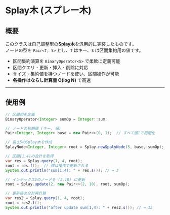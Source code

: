 # Splay木 (スプレー木)

## 概要

このクラスは自己調整型の**Splay木**を汎用的に実装したものです。  
ノードの型を `Pair<T, S>` とし、`T` はキー、`S` は区間集約用の値です。

- 区間集約演算を `BinaryOperator<S>` で柔軟に定義可能
- 区間クエリ・更新・挿入・削除に対応
- サイズ・集約値を持つノードを使い、区間操作が可能
- **各操作はならし計算量 O(log N)** で高速

---
## 使用例
```java
// 区間和を定義
BinaryOperator<Integer> sumOp = Integer::sum;

// ノードの初期値 (キー, 値)
Pair<Integer, Integer> base = new Pair<>(0, 1);  // すべて値1で初期化

// 長さ5のSplay木を作成
SplayNode<Integer, Integer> root = Splay.newSpalyNode(5, base, sumOp);

// 区間[1,4)の合計を取得
var res = Splay.query(1, 4, root);
root = res.f();  // 根は操作で更新される
System.out.println("sum[1,4): " + res.s()); // → 3

// インデックス2のノードを (2,10) に更新
root = Splay.update(2, new Pair<>(2, 10), root, sumOp);

// 更新後の合計再計算
var res2 = Splay.query(1, 4, root);
root = res2.f();
System.out.println("after update sum[1,4): " + res2.s()); // → 12
